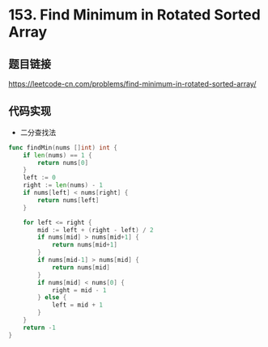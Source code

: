 # 153. Find Minimum in Rotated Sorted Array

## 题目链接

https://leetcode-cn.com/problems/find-minimum-in-rotated-sorted-array/

## 代码实现
- 二分查找法
```go
func findMin(nums []int) int {
    if len(nums) == 1 {
        return nums[0]
    }
    left := 0
    right := len(nums) - 1
    if nums[left] < nums[right] {
        return nums[left]
    }

    for left <= right {
        mid := left + (right - left) / 2
        if nums[mid] > nums[mid+1] {
            return nums[mid+1]
        }
        if nums[mid-1] > nums[mid] {
            return nums[mid]
        }
        if nums[mid] < nums[0] {
            right = mid - 1
        } else {
            left = mid + 1
        }
    }
    return -1
}
```